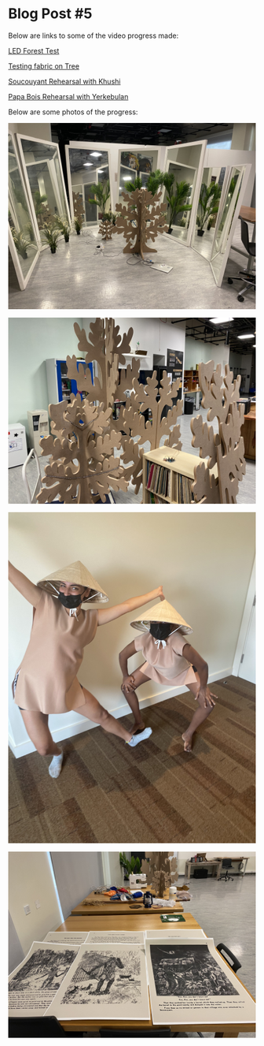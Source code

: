 # Blog Post #5

Below are links to some of the video progress made:

[LED Forest Test](https://youtu.be/LhlrL6cEoL4)

[Testing fabric on Tree](https://youtu.be/gX3utgGEcfo)

[Soucouyant Rehearsal with Khushi](https://youtu.be/JvVJOceKsVg)

[Papa Bois Rehearsal with Yerkebulan](https://youtu.be/FRU4eL2dyRQ)

Below are some photos of the progress:

![](forest1.jpg)

![](forest2.jpg) 

![](douens.jpg)

![](poster.jpg)
